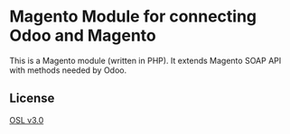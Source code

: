 # Magento Module for connecting Odoo and Magento

This is a Magento module (written in PHP). It extends Magento SOAP API with methods needed by Odoo.

## License
[OSL v3.0](http://opensource.org/licenses/OSL-3.0)
